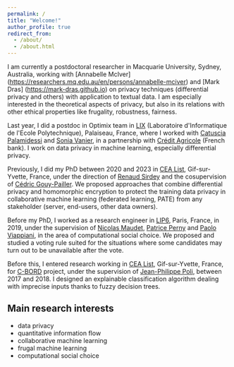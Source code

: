 ```yaml
---
permalink: /
title: "Welcome!"
author_profile: true
redirect_from: 
  - /about/
  - /about.html
---
```

I am currently a postdoctoral researcher in Macquarie University, Sydney, Australia, working with [Annabelle McIver] (https://researchers.mq.edu.au/en/persons/annabelle-mciver) and [Mark Dras] (https://mark-dras.github.io) on privacy techniques (differential privacy and others) with application to textual data. I am especially interested in the theoretical aspects of privacy, but also in its relations with other ethical properties like frugality, robustness, fairness.

Last year, I did a postdoc in Optimix team in [LIX](https://www.lix.polytechnique.fr/) (Laboratoire d'Informatique de l'Ecole Polytechnique), Palaiseau, France, where I worked with [Catuscia Palamidessi](https://www.lix.polytechnique.fr/~catuscia/) and [Sonia Vanier](https://scholar.google.com/citations?user=Z9WDDfcAAAAJ), in a partnership with [Crédit Agricole](https://www.credit-agricole.fr/) (French bank). I work on data privacy in machine learning, especially differential privacy.

Previously, I did my PhD between 2020 and 2023 in [CEA List](https://list.cea.fr/), Gif-sur-Yvette, France, under the direction of [Renaud Sirdey](http://sirdeyre.free.fr/) and the cosupervision of [Cédric Gouy-Pailler](https://gouypailler.github.io/). We proposed approaches that combine differential privacy and homomorphic encryption to protect the training data privacy in collaborative machine learning (federated learning, PATE) from any stakeholder (server, end-users, other data owners).

Before my PhD, I worked as a research engineer in [LIP6](https://www.lip6.fr/), Paris, France, in 2019, under the supervision of [Nicolas Maudet](https://nmaudet.gitlab.io/), [Patrice Perny](https://webia.lip6.fr/~perny/) and [Paolo Viappiani](https://scholar.google.com/citations?user=lxuuuHgAAAAJ), in the area of computational social choice. We proposed and studied a voting rule suited for the situations where some candidates may turn out to be unavailable after the vote.

Before this, I entered research working in [CEA List](https://list.cea.fr/), Gif-sur-Yvette, France, for [C-BORD](https://www.cbord-h2020.eu/) project, under the supervision of [Jean-Philippe Poli](https://polijp.github.io/), between 2017 and 2018. I designed an explainable classification algorithm dealing with imprecise inputs thanks to fuzzy decision trees.


Main research interests
------
- data privacy
- quantitative information flow
- collaborative machine learning
- frugal machine learning
- computational social choice
